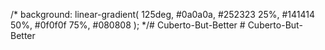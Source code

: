   /* background: linear-gradient(
        125deg,
        #0a0a0a,
        #252323 25%,
        #141414 50%,
        #0f0f0f 75%,
        #080808
    ); */#   C u b e r t o - B u t - B e t t e r  
 #   C u b e r t o - B u t - B e t t e r  
 